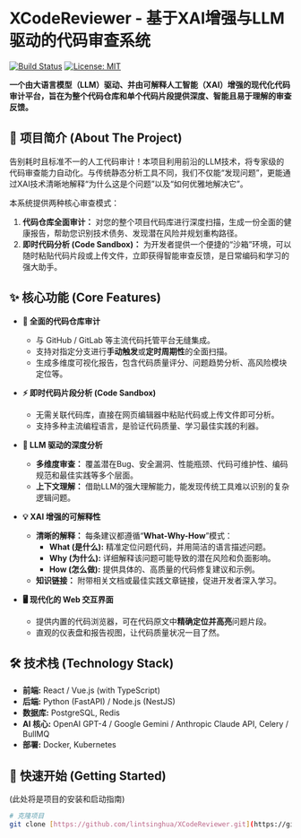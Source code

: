 # XCodeReviewer - 基于XAI增强与LLM驱动的代码审查系统

[![Build Status](https://img.shields.io/badge/build-passing-brightgreen)](https://github.com/your-username/your-repo)
[![License: MIT](https://img.shields.io/badge/License-MIT-yellow.svg)](https://opensource.org/licenses/MIT)

**一个由大语言模型（LLM）驱动、并由可解释人工智能（XAI）增强的现代化代码审计平台，旨在为整个代码仓库和单个代码片段提供深度、智能且易于理解的审查反馈。**

## 📖 项目简介 (About The Project)

告别耗时且标准不一的人工代码审计！本项目利用前沿的LLM技术，将专家级的代码审查能力自动化。与传统静态分析工具不同，我们不仅能“发现问题”，更能通过XAI技术清晰地解释“为什么这是个问题”以及“如何优雅地解决它”。

本系统提供两种核心审查模式：
1.  **代码仓库全面审计：** 对您的整个项目代码库进行深度扫描，生成一份全面的健康报告，帮助您识别技术债务、发现潜在风险并规划重构路径。
2.  **即时代码分析 (Code Sandbox)：** 为开发者提供一个便捷的“沙箱”环境，可以随时粘贴代码片段或上传文件，立即获得智能审查反馈，是日常编码和学习的强大助手。

## ✨ 核心功能 (Core Features)

* **🚀 全面的代码仓库审计**
    * 与 GitHub / GitLab 等主流代码托管平台无缝集成。
    * 支持对指定分支进行**手动触发**或**定时周期性**的全面扫描。
    * 生成多维度可视化报告，包含代码质量评分、问题趋势分析、高风险模块定位等。

* **⚡ 即时代码片段分析 (Code Sandbox)**
    * 无需关联代码库，直接在网页编辑器中粘贴代码或上传文件即可分析。
    * 支持多种主流编程语言，是验证代码质量、学习最佳实践的利器。

* **🧠 LLM 驱动的深度分析**
    * **多维度审查：** 覆盖潜在Bug、安全漏洞、性能瓶颈、代码可维护性、编码规范和最佳实践等多个层面。
    * **上下文理解：** 借助LLM的强大理解能力，能发现传统工具难以识别的复杂逻辑问题。

* **💡 XAI 增强的可解释性**
    * **清晰的解释：** 每条建议都遵循“**What-Why-How**”模式：
        * **What (是什么):** 精准定位问题代码，并用简洁的语言描述问题。
        * **Why (为什么):** 详细解释该问题可能导致的潜在风险和负面影响。
        * **How (怎么做):** 提供具体的、高质量的代码修复建议和示例。
    * **知识链接：** 附带相关文档或最佳实践文章链接，促进开发者深入学习。

* **🖥️ 现代化的 Web 交互界面**
    * 提供内置的代码浏览器，可在代码原文中**精确定位并高亮**问题片段。
    * 直观的仪表盘和报告视图，让代码质量状况一目了然。

## 🛠️ 技术栈 (Technology Stack)

* **前端:** React / Vue.js (with TypeScript)
* **后端:** Python (FastAPI) / Node.js (NestJS)
* **数据库:** PostgreSQL, Redis
* **AI 核心:** OpenAI GPT-4 / Google Gemini / Anthropic Claude API, Celery / BullMQ
* **部署:** Docker, Kubernetes

## 🚀 快速开始 (Getting Started)

(此处将是项目的安装和启动指南)

```bash
# 克隆项目
git clone [https://github.com/lintsinghua/XCodeReviewer.git](https://github.com/lintsinghua/XCodeReviewer.git)
